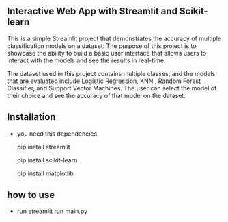 ## Interactive Web App with Streamlit and Scikit-learn

This is a simple Streamlit project that demonstrates the accuracy of multiple classification models on a dataset. The purpose of this project is to showcase the ability to build a basic user interface that allows users to interact with the models and see the results in real-time.

The dataset used in this project contains multiple classes, and the models that are evaluated include Logistic Regression, KNN , Random Forest Classifier, and Support Vector Machines. The user can select the model of their choice and see the accuracy of that model on the dataset. 

## Installation
* you need this dependencies

  pip install streamlit

  pip install scikit-learn

  pip install matplotlib

## how to use
* run 
streamlit run main.py

